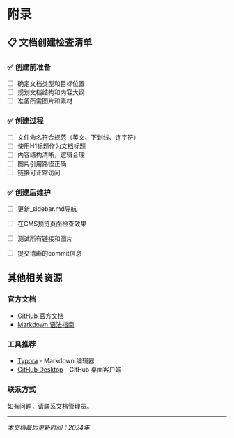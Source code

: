 # 附录

## 📋 文档创建检查清单

### ✅ 创建前准备
- [ ] 确定文档类型和目标位置
- [ ] 规划文档结构和内容大纲
- [ ] 准备所需图片和素材

### ✅ 创建过程
- [ ] 文件命名符合规范（英文、下划线、连字符）
- [ ] 使用H1标题作为文档标题
- [ ] 内容结构清晰，逻辑合理
- [ ] 图片引用路径正确
- [ ] 链接可正常访问

### ✅ 创建后维护
- [ ] 更新_sidebar.md导航
- [ ] 在CMS预览页面检查效果
- [ ] 测试所有链接和图片
- [ ] 提交清晰的commit信息


## 其他相关资源

### 官方文档
- [GitHub 官方文档](https://docs.github.com/)
- [Markdown 语法指南](https://www.markdownguide.org/)

### 工具推荐
- [Typora](https://typora.io/) - Markdown 编辑器
- [GitHub Desktop](https://desktop.github.com/) - GitHub 桌面客户端

### 联系方式
如有问题，请联系文档管理员。

---

*本文档最后更新时间：2024年*